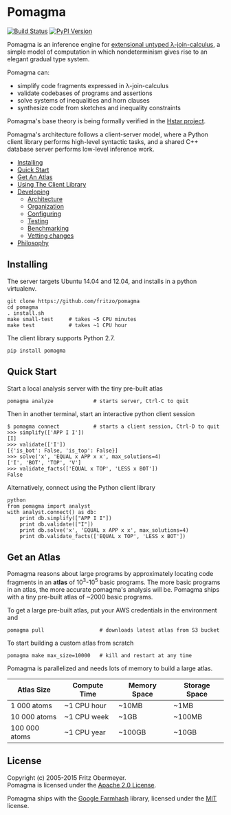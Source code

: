 # Pomagma

[![Build Status](https://travis-ci.org/fritzo/pomagma.svg?branch=master)](https://travis-ci.org/fritzo/pomagma)
[![PyPI Version](https://badge.fury.io/py/pomagma.svg)](https://pypi.python.org/pypi/pomagma)

Pomagma is an inference engine for
[extensional untyped &lambda;-join-calculus](/doc/philosophy.md),
a simple model of computation in which nondeterminism gives rise to
an elegant gradual type system.

Pomagma can:

- simplify code fragments expressed in &lambda;-join-calculus
- validate codebases of programs and assertions
- solve systems of inequalities and horn clauses
- synthesize code from sketches and inequality constraints

Pomagma's base theory is being formally verified in the
[Hstar project](https://github.com/fritzo/hstar).

Pomagma's architecture follows a client-server model,
where a Python client library performs high-level syntactic tasks,
and a shared C++ database server performs low-level inference work.

- [Installing](#installing)
- [Quick Start](#quick-start)
- [Get An Atlas](#get-an-atlas)
- [Using The Client Library](/doc/client.md)
- [Developing](/doc/README.md)
  - [Architecture](/doc/README.md#dataflow-architecture)
  - [Organization](/doc/README.md#file-organization)
  - [Configuring](/doc/README.md#configuring)
  - [Testing](/doc/README.md#testing)
  - [Benchmarking](/doc/README.md#benchmarking)
  - [Vetting changes](/doc/README.md#vetting-changes)
- [Philosophy](/doc/philosophy.md)

## Installing

The server targets Ubuntu 14.04 and 12.04, and installs in a python virtualenv.

    git clone https://github.com/fritzo/pomagma
    cd pomagma
    . install.sh
    make small-test     # takes ~5 CPU minutes
    make test           # takes ~1 CPU hour

The client library supports Python 2.7.

    pip install pomagma

## Quick Start

Start a local analysis server with the tiny pre-built atlas

    pomagma analyze             # starts server, Ctrl-C to quit

Then in another terminal, start an interactive python client session

    $ pomagma connect           # starts a client session, Ctrl-D to quit
    >>> simplify(['APP I I'])
    [I]
    >>> validate(['I'])
    [{'is_bot': False, 'is_top': False}]
    >>> solve('x', 'EQUAL x APP x x', max_solutions=4)
    ['I', 'BOT', 'TOP', 'V']
    >>> validate_facts(['EQUAL x TOP', 'LESS x BOT'])
    False

Alternatively, connect using the Python client library

    python
    from pomagma import analyst
    with analyst.connect() as db:
        print db.simplify(["APP I I"])
        print db.validate(["I"])
        print db.solve('x', 'EQUAL x APP x x', max_solutions=4)
        print db.validate_facts(['EQUAL x TOP', 'LESS x BOT'])

## Get an Atlas

Pomagma reasons about large programs by approximately locating code fragments
in an **atlas** of 10<sup>3</sup>-10<sup>5</sup> basic programs.
The more basic programs in an atlas,
the more accurate pomagma's analysis will be.
Pomagma ships with a tiny pre-built atlas of ~2000 basic programs.

To get a large pre-built atlas, put your AWS credentials in the environment and

    pomagma pull                  # downloads latest atlas from S3 bucket

To start building a custom atlas from scratch

    pomagma make max_size=10000   # kill and restart at any time

Pomagma is parallelized and needs lots of memory to build a large atlas.

| Atlas Size    | Compute Time | Memory Space | Storage Space |
|---------------|--------------|--------------|---------------|
| 1 000 atoms   | ~1 CPU hour  | ~10MB        | ~1MB          |
| 10 000 atoms  | ~1 CPU week  | ~1GB         | ~100MB        |
| 100 000 atoms | ~1 CPU year  | ~100GB       | ~10GB         |

## License

Copyright (c) 2005-2015 Fritz Obermeyer.<br/>
Pomagma is licensed under the [Apache 2.0 License](/LICENSE).

Pomagma ships with the [Google Farmhash](https://github.com/google/farmhash)
library, licensed under the [MIT](/src/vendor/farmhash/COPYING) license.
